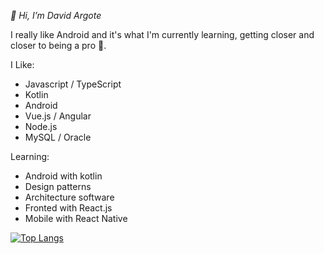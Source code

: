*👋 Hi, I’m David Argote*

I really like Android and it's what I'm currently learning, getting closer and closer to being a pro 🤣.

I Like:
- Javascript / TypeScript
- Kotlin
- Android
- Vue.js / Angular
- Node.js
- MySQL / Oracle

Learning:
- Android with kotlin
- Design patterns
- Architecture software
- Fronted with React.js
- Mobile with React Native

[![Top Langs](https://github-readme-stats.vercel.app/api/top-langs/?username=DavidArgote)]()
